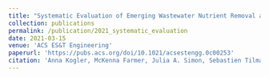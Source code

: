 ```yaml
---
title: "Systematic Evaluation of Emerging Wastewater Nutrient Removal and Recovery Technologies to Inform Practice and Advance Resource Efficiency"
collection: publications
permalink: /publication/2021_systematic_evaluation
date: 2021-03-15
venue: 'ACS ES&T Engineering'
paperurl: 'https​://pubs.acs.org/doi/10.1021/acsestengg.0c00253'
citation: 'Anna Kogler, McKenna Farmer, Julia A. Simon, Sebastien Tilmans, George F. Wells, and William A. Tarpeh. 2021. <i>ACS ES&T Engineering</i>. 1(4), 662–684.'
---
```

